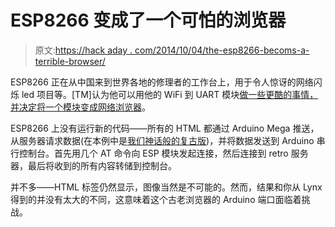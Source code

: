 # ESP8266 变成了一个可怕的浏览器

> 原文:[https://hack aday . com/2014/10/04/the-esp8266-becoms-a-terrible-browser/](https://hackaday.com/2014/10/04/the-esp8266-becomes-a-terrible-browser/)

ESP8266 正在从中国来到世界各地的修理者的工作台上，用于令人惊讶的网络闪烁 led 项目等。[TM]认为他可以用他的 WiFi 到 UART 模块[做一些更酷的事情，并决定将一个模块变成网络浏览器](http://hackaday.io/project/3072-esp8266-retro-browser)。

ESP8266 上没有运行新的代码——所有的 HTML 都通过 Arduino Mega 推送，从服务器请求数据(在本例中是[我们神话般的复古版](http://retro.hackaday.com/))，并将数据发送到 Arduino 串行控制台。首先用几个 AT 命令向 ESP 模块发起连接，然后连接到 retro 服务器，最后将收到的所有内容转储到控制台。

并不多——HTML 标签仍然显示，图像当然是不可能的。然而，结果和你从 Lynx 得到的并没有太大的不同，这意味着这个古老浏览器的 Arduino 端口面临着挑战。